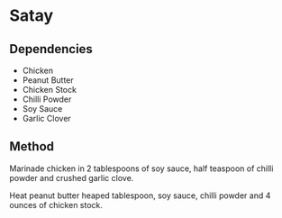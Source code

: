 # Satay

## Dependencies

* Chicken
* Peanut Butter
* Chicken Stock
* Chilli Powder
* Soy Sauce
* Garlic Clover

## Method

Marinade chicken in 2 tablespoons of soy sauce, half teaspoon of chilli powder and crushed garlic clove.

Heat peanut butter heaped tablespoon, soy sauce, chilli powder and 4 ounces of chicken stock.
